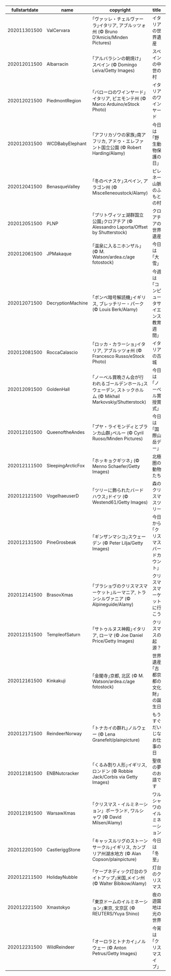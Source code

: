 |fullstartdate|name|copyright|title|image|
|--|--|--|--|--|
202011301500|ValCervara|｢ヴァッレ・チェルヴァーラ｣イタリア, アブルッツォ州 (© Bruno D'Amicis/Minden Pictures)|イタリアの世界遺産|![](/ja-JP/2020/12/202011301500ValCervara.jpg)|
202012011500|Albarracin|｢アルバラシンの朝焼け」スペイン (© Domingo Leiva/Getty Images)|スペインの中世の村|![](/ja-JP/2020/12/202012011500Albarracin.jpg)|
202012021500|PiedmontRegion|｢バローロのワインヤード｣イタリア, ピエモンテ州 (© Marco Arduino/eStock Photo)|イタリアのワインヤード|![](/ja-JP/2020/12/202012021500PiedmontRegion.jpg)|
202012031500|WCDBabyElephant|｢アフリカゾウの家族｣南アフリカ, アドゥ・エレファント国立公園 (© Robert Harding/Alamy)|今日は｢野生動物保護の日｣|![](/ja-JP/2020/12/202012031500WCDBabyElephant.jpg)|
202012041500|BenasqueValley|｢冬のベナスケ｣スペイン, アラゴン州 (© Miscelleneoustock/Alamy)|ピレネー山脈のふもとの村|![](/ja-JP/2020/12/202012041500BenasqueValley.jpg)|
202012051500|PLNP|｢プリトヴィツェ湖群国立公園｣クロアチア (© Alessandro Laporta/Offset by Shutterstock)|クロアチアの世界遺産|![](/ja-JP/2020/12/202012051500PLNP.jpg)|
202012061500|JPMakaque|｢温泉に入るニホンザル｣ (© M. Watson/ardea.c/age fotostock)|今日は｢大雪｣|![](/ja-JP/2020/12/202012061500JPMakaque.jpg)|
202012071500|DecryptionMachine|｢ボンベ暗号解読機｣イギリス, ブレッチリー・パーク (© Louis Berk/Alamy)|今週は｢コンピュータサイエンス教育週間｣|![](/ja-JP/2020/12/202012071500DecryptionMachine.jpg)|
202012081500|RoccaCalascio|｢ロッカ・カラーショ｣イタリア, アブルッツォ州 (© Francesco Russo/eStock Photo)|イタリアの古城|![](/ja-JP/2020/12/202012081500RoccaCalascio.jpg)|
202012091500|GoldenHall|｢ノーベル賞晩さん会が行われるゴールデンホール｣スウェーデン, ストックホルム (© Mikhail Markovskiy/Shutterstock)|今日は｢ノーベル賞授賞式｣|![](/ja-JP/2020/12/202012091500GoldenHall.jpg)|
202012101500|QueenoftheAndes|｢プヤ・ライモンディとブランカ山群｣ペルー (© Cyril Ruoso/Minden Pictures)|今日は｢国際山岳デー｣|![](/ja-JP/2020/12/202012101500QueenoftheAndes.jpg)|
202012111500|SleepingArcticFox|｢ホッキョクギツネ｣ (© Menno Schaefer/Getty Images)|北極圏の動物たち|![](/ja-JP/2020/12/202012111500SleepingArcticFox.jpg)|
202012121500|VogelhaeuserD|｢ツリーに飾られたバードハウス｣ドイツ (© Westend61/Getty Images)|森のクリスマスツリー|![](/ja-JP/2020/12/202012121500VogelhaeuserD.jpg)|
202012131500|PineGrosbeak|｢ギンザンマシコ｣スウェーデン (© Peter Lilja/Getty Images)|今日から｢クリスマスバードカウント｣|![](/ja-JP/2020/12/202012131500PineGrosbeak.jpg)|
202012141500|BrasovXmas|｢ブラショヴのクリスマスマーケット｣ルーマニア, トランシルヴァニア (© Alpineguide/Alamy)|クリスマスマーケットに行こう|![](/ja-JP/2020/12/202012141500BrasovXmas.jpg)|
202012151500|TempleofSaturn|｢サトゥルヌス神殿｣イタリア, ローマ (© Joe Daniel Price/Getty Images)|クリスマスの起源？|![](/ja-JP/2020/12/202012151500TempleofSaturn.jpg)|
202012161500|Kinkakuji|｢金閣寺｣京都, 北区 (© M. Watson/ardea.c/age fotostock)|世界遺産｢古都京都の文化財｣の誕生日|![](/ja-JP/2020/12/202012161500Kinkakuji.jpg)|
202012171500|ReindeerNorway|｢トナカイの群れ｣ノルウェー (© Lena Granefelt/plainpicture)|もうすぐだいじなお仕事の日|![](/ja-JP/2020/12/202012171500ReindeerNorway.jpg)|
202012181500|ENBNutcracker|｢くるみ割り人形｣イギリス, ロンドン (© Robbie Jack/Corbis via Getty Images)|聖夜の夢のお語です|![](/ja-JP/2020/12/202012181500ENBNutcracker.jpg)|
202012191500|WarsawXmas|｢クリスマス・イルミネーション」ポーランド, ワルシャワ (© David Milsen/Alamy)|ワルシャワのイルミネーション|![](/ja-JP/2020/12/202012191500WarsawXmas.jpg)|
202012201500|CastleriggStone|｢キャッスルリグのストーンサークル｣イギリス, カンブリア州湖水地方 (© Alan Copson/plainpicture)|今日は｢冬至｣|![](/ja-JP/2020/12/202012201500CastleriggStone.jpg)|
202012211500|HolidayNubble|｢ケープネディック灯台のライトアップ｣米国,メイン州 (© Walter Bibikow/Alamy)|灯台のクリスマス|![](/ja-JP/2020/12/202012211500HolidayNubble.jpg)|
202012221500|Xmastokyo|｢東京ドームのイルミネーション｣東京, 文京区 (© REUTERS/Yuya Shino)|夜の遊園地は光の世界|![](/ja-JP/2020/12/202012221500Xmastokyo.jpg)|
202012231500|WildReindeer|｢オーロラとトナカイ｣ノルウェー (© Anton Petrus/Getty Images)|今宵は｢クリスマスイブ｣|![](/ja-JP/2020/12/202012231500WildReindeer.jpg)|
